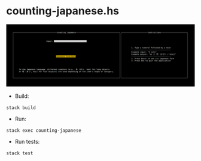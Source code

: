 # counting-japanese.hs

![counting-japanese](demo.gif)

- Build:

``` shell
stack build
```

- Run:

``` shell
stack exec counting-japanese
```

- Run tests:

``` shell
stack test
```